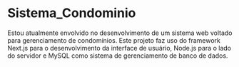 # Sistema_Condominio
Estou atualmente envolvido no desenvolvimento de um sistema web voltado para gerenciamento de condomínios. Este projeto faz uso do framework Next.js para o desenvolvimento da interface de usuário, Node.js para o lado do servidor e MySQL como sistema de gerenciamento de banco de dados.
